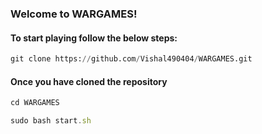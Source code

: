 ### Welcome to WARGAMES!

#### To start playing follow the below steps:

```python
git clone https://github.com/Vishal490404/WARGAMES.git
```

#### Once you have cloned the repository
```js
cd WARGAMES
```
```js
sudo bash start.sh
```

